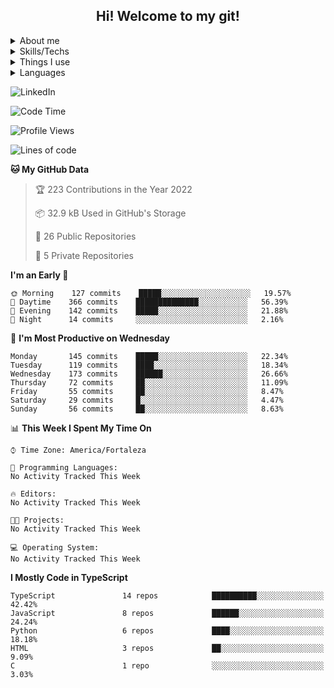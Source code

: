 <div>
  <style>
    A {text-decoration: none; color: inherit}
  </style>
  <a href="https://github.com/Orine7">
    <h2 align=center >Hi! Welcome to my git!</h2>
  </a>
</div>

<div>
 
  <details>
    <summary>About me</summary>
    <p>I'm a <span id="age">My Age</span> backend developer. I started coding in
    my final high school years, there I read a book about programming logic using python.
   Later I made a rudementary AI using Tensoflow and 
   <a href="https://www.youtube.com/watch?v=ks4MPfMq8aQ&list=PLQVvvaa0QuDeETZEOy4VdocT7TOjfSA8a" >sentdex's video series</a> 
  . After that I got a job as a data scientist in a government company, and I 
  started to learn more about data handling and web development.
  </p>

    <p>
      In my final college years, I started a new job as a backend developer at Viuzz. Here I learned
      and improved most of my programming skills, and I also learned how to work with a team.
      I began to use NestJs, therefore i learned more about backend development and typescript.
    </p>

  </details>

  <details>
    <summary>Skills/Techs</summary>
    <details>
      <summary>What I'm good with</summary>
      ![Swagger](https://img.shields.io/badge/-Swagger-%23Clojure?style=for-the-badge&logo=swagger&logoColor=white)
      ![NestJS](https://img.shields.io/badge/nestjs-%23E0234E.svg?style=for-the-badge&logo=nestjs&logoColor=white)
      ![GitHub Actions](https://img.shields.io/badge/github%20actions-%232671E5.svg?style=for-the-badge&logo=githubactions&logoColor=white)
      ![Postgres](https://img.shields.io/badge/postgres-%23316192.svg?style=for-the-badge&logo=postgresql&logoColor=white)
      ![Insomnia](https://img.shields.io/badge/Insomnia-black?style=for-the-badge&logo=insomnia&logoColor=5849BE)
      ![NPM](https://img.shields.io/badge/NPM-%23000000.svg?style=for-the-badge&logo=npm&logoColor=white)
      ![AWS](https://img.shields.io/badge/AWS-%23FF9900.svg?style=for-the-badge&logo=amazon-aws&logoColor=white)
      ![Visual Studio Code](https://img.shields.io/badge/Visual%20Studio%20Code-0078d7.svg?style=for-the-badge&logo=visual-studio-code&logoColor=white)
    </details>
    <details>
      <summary>What I'm know how to use</summary>
      ![Express.js](https://img.shields.io/badge/express.js-%23404d59.svg?style=for-the-badge&logo=express&logoColor=%2361DAFB)
      ![MongoDB](https://img.shields.io/badge/MongoDB-%234ea94b.svg?style=for-the-badge&logo=mongodb&logoColor=white)
      ![JWT](https://img.shields.io/badge/JWT-black?style=for-the-badge&logo=JSON%20web%20tokens)
      ![NodeJS](https://img.shields.io/badge/node.js-6DA55F?style=for-the-badge&logo=node.js&logoColor=white)
      ![OpenCV](https://img.shields.io/badge/opencv-%23white.svg?style=for-the-badge&logo=opencv&logoColor=white)
      ![Socket.io](https://img.shields.io/badge/Socket.io-black?style=for-the-badge&logo=socket.io&badgeColor=010101)
      ![TensorFlow](https://img.shields.io/badge/TensorFlow-%23FF6F00.svg?style=for-the-badge&logo=TensorFlow&logoColor=white)
      ![NumPy](https://img.shields.io/badge/numpy-%23013243.svg?style=for-the-badge&logo=numpy&logoColor=white)
      ![Pandas](https://img.shields.io/badge/pandas-%23150458.svg?style=for-the-badge&logo=pandas&logoColor=white)
    </details>
    <details>
      <summary>What I'm learning</summary>
      ![PyCharm](https://img.shields.io/badge/pycharm-143?style=for-the-badge&logo=pycharm&logoColor=black&color=black&labelColor=green)
      ![Django](https://img.shields.io/badge/django-%23092E20.svg?style=for-the-badge&logo=django&logoColor=white)
    </details>

  </details>

  <details>
    <summary>Things I use</summary>
    ![Ubuntu](https://img.shields.io/badge/Ubuntu-E95420?style=for-the-badge&logo=ubuntu&logoColor=white)
    ![Trello](https://img.shields.io/badge/Trello-%23026AA7.svg?style=for-the-badge&logo=Trello&logoColor=white)
    ![Stack Overflow](https://img.shields.io/badge/-Stackoverflow-FE7A16?style=for-the-badge&logo=stack-overflow&logoColor=white)
    ![Datacamp](https://img.shields.io/badge/Datacamp-05192D?style=for-the-badge&logo=datacamp&logoColor=03E860)
    ![FreeCodeCamp](https://img.shields.io/badge/Freecodecamp-%23123.svg?&style=for-the-badge&logo=freecodecamp&logoColor=green)
    ![Udemy](https://img.shields.io/badge/Udemy-A435F0?style=for-the-badge&logo=Udemy&logoColor=white)
    ![Windows](https://img.shields.io/badge/Windows-0078D6?style=for-the-badge&logo=windows&logoColor=white)
  </details>

  <details>
    <summary>Languages</summary>
    ![Python](https://img.shields.io/badge/python-3670A0?style=for-the-badge&logo=python&logoColor=ffdd54)
    ![TypeScript](https://img.shields.io/badge/typescript-%23007ACC.svg?style=for-the-badge&logo=typescript&logoColor=white)
    ![HTML5](https://img.shields.io/badge/html5-%23E34F26.svg?style=for-the-badge&logo=html5&logoColor=white)
    ![Shell Script](https://img.shields.io/badge/shell_script-%23121011.svg?style=for-the-badge&logo=gnu-bash&logoColor=white)
    ![C#](https://img.shields.io/badge/c%23-%23239120.svg?style=for-the-badge&logo=c-sharp&logoColor=white)
    ![Java](https://img.shields.io/badge/java-%23ED8B00.svg?style=for-the-badge&logo=java&logoColor=white)
  </details>
  
  
</div>

<script>
        var ageDifMs = Date.now() - new Date(1999, 06, 07).getTime();
        var ageDate = new Date(ageDifMs); 
        var yearDiff = Math.abs(ageDate.getUTCFullYear() - 1970);
        document.getElementById("age").innerHTML = yearDiff + " years old";
</script>

<a href='https://www.linkedin.com/in/orine7/'>![LinkedIn](https://img.shields.io/badge/linkedin-%230077B5.svg?style=for-the-badge&logo=linkedin&logoColor=white)</a>

<!--START_SECTION:waka-->

![Code Time](http://img.shields.io/badge/Code%20Time-2%20hrs%2011%20mins-blue)

![Profile Views](http://img.shields.io/badge/Profile%20Views-36-blue)

![Lines of code](https://img.shields.io/badge/From%20Hello%20World%20I%27ve%20Written-1%20Million%20lines%20of%20code-blue)

**🐱 My GitHub Data**

> 🏆 223 Contributions in the Year 2022
>
> 📦 32.9 kB Used in GitHub's Storage
>
> 📜 26 Public Repositories
>
> 🔑 5 Private Repositories

**I'm an Early 🐤**

```text
🌞 Morning    127 commits    █████░░░░░░░░░░░░░░░░░░░░   19.57%
🌆 Daytime    366 commits    ██████████████░░░░░░░░░░░   56.39%
🌃 Evening    142 commits    █████░░░░░░░░░░░░░░░░░░░░   21.88%
🌙 Night      14 commits     ░░░░░░░░░░░░░░░░░░░░░░░░░   2.16%

```

📅 **I'm Most Productive on Wednesday**

```text
Monday       145 commits    █████░░░░░░░░░░░░░░░░░░░░   22.34%
Tuesday      119 commits    ████░░░░░░░░░░░░░░░░░░░░░   18.34%
Wednesday    173 commits    ██████░░░░░░░░░░░░░░░░░░░   26.66%
Thursday     72 commits     ██░░░░░░░░░░░░░░░░░░░░░░░   11.09%
Friday       55 commits     ██░░░░░░░░░░░░░░░░░░░░░░░   8.47%
Saturday     29 commits     █░░░░░░░░░░░░░░░░░░░░░░░░   4.47%
Sunday       56 commits     ██░░░░░░░░░░░░░░░░░░░░░░░   8.63%

```

📊 **This Week I Spent My Time On**

```text
⌚︎ Time Zone: America/Fortaleza

💬 Programming Languages:
No Activity Tracked This Week

🔥 Editors:
No Activity Tracked This Week

🐱‍💻 Projects:
No Activity Tracked This Week

💻 Operating System:
No Activity Tracked This Week

```

**I Mostly Code in TypeScript**

```text
TypeScript               14 repos            ██████████░░░░░░░░░░░░░░░   42.42%
JavaScript               8 repos             ██████░░░░░░░░░░░░░░░░░░░   24.24%
Python                   6 repos             ████░░░░░░░░░░░░░░░░░░░░░   18.18%
HTML                     3 repos             ██░░░░░░░░░░░░░░░░░░░░░░░   9.09%
C                        1 repo              ░░░░░░░░░░░░░░░░░░░░░░░░░   3.03%

```

<!--END_SECTION:waka-->
